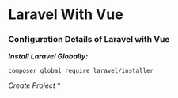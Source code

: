 # Laravel With Vue
### Configuration Details of Laravel with Vue

***Install Laravel Globally:***
```code
composer global require laravel/installer
```

*Create Project*
*